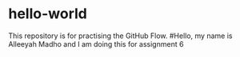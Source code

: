 # hello-world
This repository is for practising the GitHub Flow.
#Hello, my name is Alleeyah Madho and I am doing this for assignment 6
